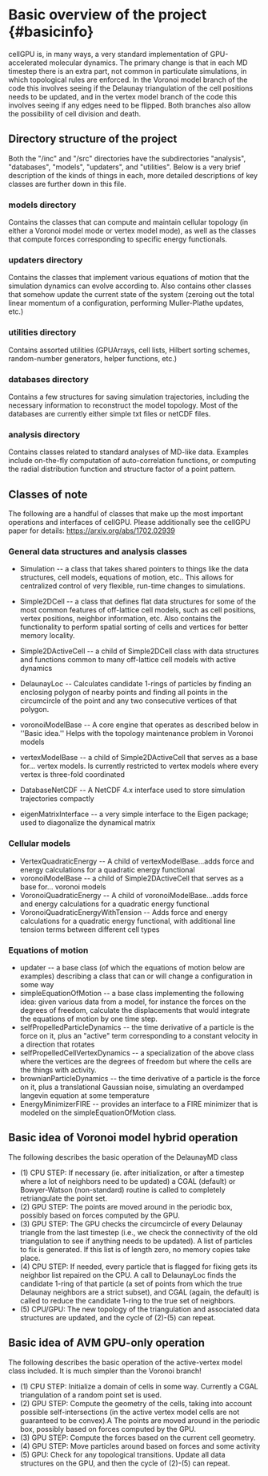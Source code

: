 # Basic overview of the project {#basicinfo}

cellGPU is, in many ways, a very standard implementation of GPU-accelerated molecular dynamics. The
primary change is that in each MD timestep there is an extra part, not common in particulate
simulations, in which topological rules are enforced. In the Voronoi model branch of the code this
involves seeing if the Delaunay triangulation of the cell positions needs to be updated, and in the
vertex model branch of the code this involves seeing if any edges need to be flipped. Both branches
also allow the possibility of cell division and death.

## Directory structure of the project

Both the "/inc" and "/src" directories have the subdirectories "analysis", "databases", "models",
"updaters", and "utilities". Below is a very brief description of the kinds of things in each, more
detailed descriptions of key classes are further down in this file.

### models directory

Contains the classes that can compute and maintain cellular topology (in either a Voronoi model mode
or vertex model mode), as well as the classes that compute forces corresponding to specific energy
functionals.

### updaters directory

Contains the classes that implement various equations of motion that the simulation dynamics can
evolve according to. Also contains other classes that somehow update the current state of the system
(zeroing out the total linear momentum of a configuration, performing Muller-Plathe updates, etc.)

### utilities directory

Contains assorted utilities (GPUArrays, cell lists, Hilbert sorting schemes, random-number generators,
helper functions, etc.)

### databases directory

Contains a few structures for saving simulation trajectories, including the necessary information to
reconstruct the model topology. Most of the databases are currently either simple txt files or netCDF
files.

### analysis directory

Contains classes related to standard analyses of MD-like data. Examples include on-the-fly computation
of auto-correlation functions, or computing the radial distribution function and structure factor of
a point pattern.


## Classes of note

The following are a handful of classes that make up the most important operations and interfaces of cellGPU.
Please additionally see the cellGPU paper for details:
https://arxiv.org/abs/1702.02939

### General data structures and analysis classes

* Simulation -- a class that takes shared pointers to things like the data structures, cell models,
equations of motion, etc.. This allows for centralized control of very flexible, run-time
changes to simulations.

* Simple2DCell -- a class that defines flat data structures for some of the most common features of
off-lattice cell models, such as cell positions, vertex positions, neighbor information, etc. Also
contains the functionality to perform spatial sorting of cells and vertices for better memory locality.

* Simple2DActiveCell -- a child of Simple2DCell class with data structures and functions common to many
off-lattice cell models with active dynamics

* DelaunayLoc -- Calculates candidate 1-rings of particles by finding an enclosing polygon of nearby points
and finding all points in the circumcircle of the point and any two consecutive vertices of that polygon.

* voronoiModelBase -- A core engine that operates as described below in ''Basic idea.'' Helps with
the topology maintenance problem in Voronoi models

* vertexModelBase -- a child of Simple2DActiveCell that serves as a base for... vertex models. Is currently
restricted to vertex models where every vertex is three-fold coordinated

* DatabaseNetCDF -- A NetCDF 4.x interface used to store simulation trajectories compactly

* eigenMatrixInterface -- a very simple interface to the Eigen package; used to diagonalize the dynamical matrix 

### Cellular models

* VertexQuadraticEnergy -- A child of vertexModelBase...adds force and energy calculations for a quadratic energy functional
* voronoiModelBase -- a child of Simple2DActiveCell that serves as a base for... voronoi models
* VoronoiQuadraticEnergy -- A child of voronoiModelBase...adds force and energy calculations for a quadratic energy functional
* VoronoiQuadraticEnergyWithTension -- Adds force and energy calculations for a quadratic energy
functional, with additional line tension terms between different cell types

### Equations of motion

* updater -- a base class (of which the equations of motion  below are examples) describing a class
that can or will change a configuration in some way
* simpleEquationOfMotion -- a base class implementing the following idea: given various data from a
model, for instance the forces on the degrees of freedom, calculate the displacements that would
integrate the equations of motion by one time step.
* selfPropelledParticleDynamics -- the time derivative of a particle is the force on it, plus an "active"
term corresponding to a constant velocity in a direction that rotates
* selfPropelledCellVertexDynamics -- a specialization of the above class where the vertices are the degrees
of freedom but where the cells are the things with activity.
* brownianParticleDynamics -- the time derivative of a particle is the force on it, plus a translational
Gaussian noise, simulating an overdamped langevin equation at some temperature
* EnergyMinimizerFIRE -- provides an interface to a FIRE minimizer that is modeled on the simpleEquationOfMotion
class.

## Basic idea of Voronoi model hybrid operation

The following describes the basic operation of the DelaunayMD class
* (1) CPU STEP: If necessary (ie. after initialization, or after a timestep where a lot of neighbors
need to be updated) a CGAL (default) or Bowyer-Watson (non-standard) routine is called to completely
retriangulate the point set.
* (2) GPU STEP: The points are moved around in the periodic box, possibly based on forces computed
by the GPU.
* (3) GPU STEP: The GPU checks the circumcircle of every Delaunay triangle from the last timestep
(i.e., we check the connectivity of the old triangulation to see if anything needs to be updated).
A list of particles to fix is generated. If this list is of length zero, no memory copies take place.
* (4) CPU STEP: If needed, every particle that is flagged for fixing gets its neighbor list repaired
on the CPU. A call to DelaunayLoc finds the candidate 1-ring of that particle (a set of points from
which the true Delaunay neighbors are a strict subset), and CGAL (again, the default) is called to
reduce the candidate 1-ring to the true set of neighbors.
* (5) CPU/GPU: The new topology of the triangulation and associated data structures are updated, and
the cycle of (2)-(5) can repeat.

## Basic idea of AVM GPU-only operation

The following describes the basic operation of the active-vertex model class included. It is much
simpler than the Voronoi branch!
* (1) CPU STEP: Initialize a domain of cells in some way. Currently a CGAL triangulation of a random
point set is used.
* (2) GPU STEP: Compute the geometry of the cells, taking into account possible self-intersections
(in the active vertex model cells are not guaranteed to be convex).A
The points are moved around in the periodic box, possibly based on forces computed by the GPU.
* (3) GPU STEP: Compute the forces based on the current cell geometry.
* (4) GPU STEP: Move particles around based on forces and some activity
* (5) GPU: Check for any topological transitions. Update all data structures on the GPU, and then
the cycle of (2)-(5) can repeat.


